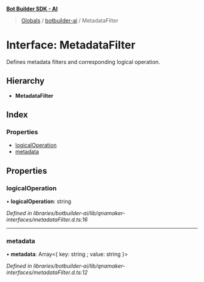 **[Bot Builder SDK - AI](../README.md)**

> [Globals](undefined) / [botbuilder-ai](../README.md) / MetadataFilter

# Interface: MetadataFilter

Defines metadata filters and corresponding logical operation.

## Hierarchy

* **MetadataFilter**

## Index

### Properties

* [logicalOperation](botbuilder_ai.metadatafilter.md#logicaloperation)
* [metadata](botbuilder_ai.metadatafilter.md#metadata)

## Properties

### logicalOperation

•  **logicalOperation**: string

*Defined in libraries/botbuilder-ai/lib/qnamaker-interfaces/metadataFilter.d.ts:16*

___

### metadata

•  **metadata**: Array\<{ key: string ; value: string  }>

*Defined in libraries/botbuilder-ai/lib/qnamaker-interfaces/metadataFilter.d.ts:12*
